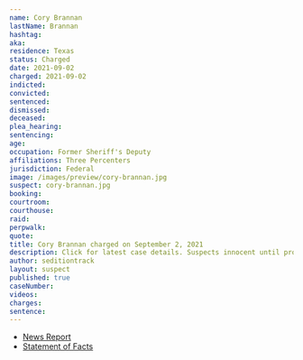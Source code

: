 ```yaml
---
name: Cory Brannan
lastName: Brannan
hashtag:
aka:
residence: Texas
status: Charged
date: 2021-09-02
charged: 2021-09-02
indicted:
convicted:
sentenced:
dismissed:
deceased:
plea_hearing:
sentencing:
age:
occupation: Former Sheriff's Deputy
affiliations: Three Percenters
jurisdiction: Federal
image: /images/preview/cory-brannan.jpg
suspect: cory-brannan.jpg
booking:
courtroom:
courthouse:
raid:
perpwalk:
quote:
title: Cory Brannan charged on September 2, 2021
description: Click for latest case details. Suspects innocent until proven guilty.
author: seditiontrack
layout: suspect
published: true
caseNumber:
videos:
charges:
sentence:
---
```

- [News Report](https://www.dailymail.co.uk/news/article-9975643/Texas-deputy-sheriff-county-jailer-facing-charges-role-January-6-Capitol-riot.html)
- [Statement of Facts](https://storage.courtlistener.com/recap/gov.uscourts.dcd.235395/gov.uscourts.dcd.235395.1.1.pdf)
